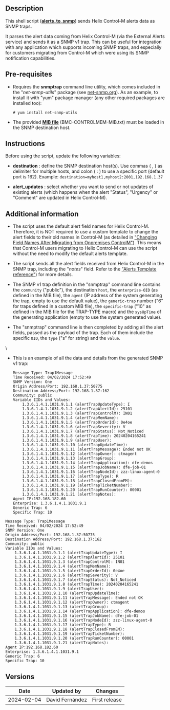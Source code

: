 ## Description

This shell script ([**alerts_to_snmp**](alerts_to_snmp.sh)) sends Helix Control-M alerts data as SNMP traps.

It parses the alert data coming from Helix Control-M (via the External Alerts service) and sends it as a SNMP v1 trap. This can be useful for integration with any application which supports incoming SNMP traps, and especially for customers migrating from Control-M which were using its SNMP notification capabilities.

## Pre-requisites

- Requires the **snmptrap** command line utility, which comes included in the "*net-snmp-utils*" package (see [net-snmp.org](http://www.net-snmp.org/)). As an example, to install it with "yum" package manager (any other required packages are installed too):

    ```
    # yum install net-snmp-utils
    ```

- The provided [**MIB file**](BMC-CONTROLMEM-MIB.txt) (BMC-CONTROLMEM-MIB.txt) must be loaded in the SNMP destination host.

## Instructions

Before using the script, update the following variables:

- **destination** : define the SNMP destination host(s). Use commas ( , ) as delimiter for multiple hosts, and colon ( : ) to use a specific port (default port is 162). Example: ``destination=myhost1,myhost2:2001,192.168.1.37``

- **alert_updates** : select whether you want to send or not updates of existing alerts (which happens when the alert "Status", "Urgency" or "Comment" are updated in Helix Control-M).

## Additional information

- The script uses the default alert field names for Helix Control-M. Therefore, it is NOT required to use a custom template to change the alert fields to their old names in Control-M (as detailed in ["Changing Field Names After Migrating from Onpremises ControlM"](https://documents.bmc.com/supportu/API/Helix/en-US/Documentation/API_Services_RunServices_Alerts_Template_reference.htm#ChangingFieldNamesAfterMigratingfromOnpremisesControlM)). This means that Control-M users migrating to Helix Control-M can use the script without the need to modify the default alerts template.

- The script sends all the alert fields received from Helix Control-M in the SNMP trap, including the "*notes*" field. Refer to the ["Alerts Template reference"](https://docs.bmc.com/docs/saas-api/alerts-template-reference-1144242602.html)) for more details.

- The SNMP v1 trap definition in the "snmptrap" command line contains the `community` ("public"), the destination `host`, the `enterprise-OID` (as defined in the MIB file), the `agent` (IP address of the system generating the trap, empty to use the default value), the `generic-trap` number ("6" for traps defined in a custom MIB file), the `specific-trap` ("10" as defined in the MIB file for the TRAP-TYPE macro) and the `sysUpTime` of the generating application (empty to use the system generated value).

- The "snmptrap" command line is then completed by adding all the alert fields, passed as the payload of the trap. Each of them include the specific `OID`, the `type` ("s" for string) and the `value`.

\
- This is an example of all the data and details from the generated SNMP v1 trap:

    ```
    Message Type: Trap1Message
    Time Received: 04/02/2024 17:52:49
    SNMP Version: One
    Origin Address/Port: 192.168.1.37:50775
    Destination Address/Port: 192.168.1.37:162
    Community: public
    Variable IIDs and Values:
        1.3.6.1.4.1.1031.9.1.1 (alertTrapUpdateType): I
        1.3.6.1.4.1.1031.9.1.2 (alertTrapAlertId): 25101
        1.3.6.1.4.1.1031.9.1.3 (alertTrapControlM): IN01
        1.3.6.1.4.1.1031.9.1.4 (alertTrapMemName): 
        1.3.6.1.4.1.1031.9.1.5 (alertTrapOrderId): 0e4oe
        1.3.6.1.4.1.1031.9.1.6 (alertTrapSeverity): V
        1.3.6.1.4.1.1031.9.1.7 (alertTrapStatus): Not_Noticed
        1.3.6.1.4.1.1031.9.1.8 (alertTrapTime): 20240204165241
        1.3.6.1.4.1.1031.9.1.9 (alertTrapUser): 
        1.3.6.1.4.1.1031.9.1.10 (alertTrapUpdateTime): 
        1.3.6.1.4.1.1031.9.1.11 (alertTrapMessage): Ended not OK
        1.3.6.1.4.1.1031.9.1.12 (alertTrapOwner): ctmagent
        1.3.6.1.4.1.1031.9.1.13 (alertTrapGroup): 
        1.3.6.1.4.1.1031.9.1.14 (alertTrapApplication): dfe-demos
        1.3.6.1.4.1.1031.9.1.15 (alertTrapJobName): dfe-job-01
        1.3.6.1.4.1.1031.9.1.16 (alertTrapNodeId): zzz-linux-agent-0
        1.3.6.1.4.1.1031.9.1.17 (alertTrapType): R
        1.3.6.1.4.1.1031.9.1.18 (alertTrapClosedFromEM): 
        1.3.6.1.4.1.1031.9.1.19 (alertTrapTicketNumber): 
        1.3.6.1.4.1.1031.9.1.20 (alertTrapRunCounter): 00001
        1.3.6.1.4.1.1031.9.1.21 (alertTrapNotes):
    Agent IP:192.168.182.60
    Enterprise: 1.3.6.1.4.1.1031.9.1
    Generic Trap: 6
    Specific Trap: 10
    ```

```
Message Type: Trap1Message
Time Received: 04/02/2024 17:52:49
SNMP Version: One
Origin Address/Port: 192.168.1.37:50775
Destination Address/Port: 192.168.1.37:162
Community: public
Variable IIDs and Values:
    1.3.6.1.4.1.1031.9.1.1 (alertTrapUpdateType): I
    1.3.6.1.4.1.1031.9.1.2 (alertTrapAlertId): 25101
    1.3.6.1.4.1.1031.9.1.3 (alertTrapControlM): IN01
    1.3.6.1.4.1.1031.9.1.4 (alertTrapMemName): 
    1.3.6.1.4.1.1031.9.1.5 (alertTrapOrderId): 0e4oe
    1.3.6.1.4.1.1031.9.1.6 (alertTrapSeverity): V
    1.3.6.1.4.1.1031.9.1.7 (alertTrapStatus): Not_Noticed
    1.3.6.1.4.1.1031.9.1.8 (alertTrapTime): 20240204165241
    1.3.6.1.4.1.1031.9.1.9 (alertTrapUser): 
    1.3.6.1.4.1.1031.9.1.10 (alertTrapUpdateTime): 
    1.3.6.1.4.1.1031.9.1.11 (alertTrapMessage): Ended not OK
    1.3.6.1.4.1.1031.9.1.12 (alertTrapOwner): ctmagent
    1.3.6.1.4.1.1031.9.1.13 (alertTrapGroup): 
    1.3.6.1.4.1.1031.9.1.14 (alertTrapApplication): dfe-demos
    1.3.6.1.4.1.1031.9.1.15 (alertTrapJobName): dfe-job-01
    1.3.6.1.4.1.1031.9.1.16 (alertTrapNodeId): zzz-linux-agent-0
    1.3.6.1.4.1.1031.9.1.17 (alertTrapType): R
    1.3.6.1.4.1.1031.9.1.18 (alertTrapClosedFromEM): 
    1.3.6.1.4.1.1031.9.1.19 (alertTrapTicketNumber): 
    1.3.6.1.4.1.1031.9.1.20 (alertTrapRunCounter): 00001
    1.3.6.1.4.1.1031.9.1.21 (alertTrapNotes):
Agent IP:192.168.182.60
Enterprise: 1.3.6.1.4.1.1031.9.1
Generic Trap: 6
Specific Trap: 10
```

## Versions

| Date | Updated by | Changes |
| - | - | - |
| 2024-02-04 | David Fernández | First release |
